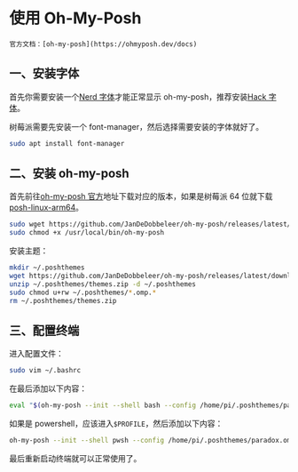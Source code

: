 # 使用 Oh-My-Posh

```admonish info
官方文档：[oh-my-posh](https://ohmyposh.dev/docs)
```

## 一、安装字体

首先你需要安装一个[Nerd 字体](https://github.com/ryanoasis/nerd-fonts/releases)才能正常显示 oh-my-posh，推荐安装[Hack 字体](https://github.com/ryanoasis/nerd-fonts/releases/download/2.2.0-RC/Hack.zip)。

树莓派需要先安装一个 font-manager，然后选择需要安装的字体就好了。

```bash
sudo apt install font-manager
```

## 二、安装 oh-my-posh

首先前往[oh-my-posh 官方](https://github.com/JanDeDobbeleer/oh-my-posh/releases)地址下载对应的版本，如果是树莓派 64 位就下载[posh-linux-arm64](https://github.com/JanDeDobbeleer/oh-my-posh/releases/download/v8.6.0/posh-linux-arm64)。

```bash
sudo wget https://github.com/JanDeDobbeleer/oh-my-posh/releases/latest/download/posh-linux-arm64 -O /usr/local/bin/oh-my-posh
sudo chmod +x /usr/local/bin/oh-my-posh
```

安装主题：

```bash
mkdir ~/.poshthemes
wget https://github.com/JanDeDobbeleer/oh-my-posh/releases/latest/download/themes.zip -O ~/.poshthemes/themes.zip
unzip ~/.poshthemes/themes.zip -d ~/.poshthemes
sudo chmod u+rw ~/.poshthemes/*.omp.*
rm ~/.poshthemes/themes.zip
```

## 三、配置终端

进入配置文件：

```bash
sudo vim ~/.bashrc
```

在最后添加以下内容：

```bash
eval "$(oh-my-posh --init --shell bash --config /home/pi/.poshthemes/paradox.omp.json)"
```

如果是 powershell，应该进入`$PROFILE`，然后添加以下内容：

```bash
oh-my-posh --init --shell pwsh --config /home/pi/.poshthemes/paradox.omp.json | Invoke-Expression
```

最后重新启动终端就可以正常使用了。
